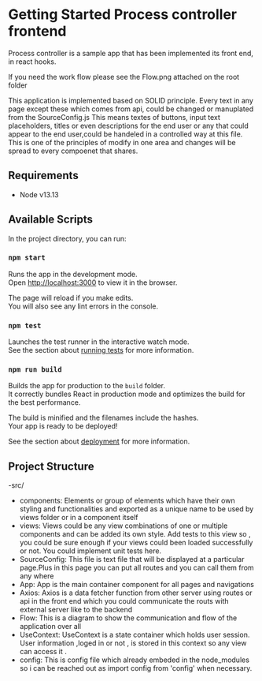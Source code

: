 # Getting Started Process controller frontend

Process controller is a sample app that has been implemented its front end, in react hooks.

If you need the work flow please see the Flow.png attached on the root folder

This application is implemented based on SOLID principle.
Every text in any page except these which comes from api, could be changed or manuplated from the SourceConfig.js
This means  textes of buttons, input text placeholders, titles or even descriptions for the end user or any that could appear to the end user,could be handeled in a controlled way at this file. This is one of the principles of  modify in one area  and changes will be spread to every compoenet that shares.



## Requirements
- Node v13.13

## Available Scripts

In the project directory, you can run:

### `npm start`

Runs the app in the development mode.\
Open [http://localhost:3000](http://localhost:3000) to view it in the browser.

The page will reload if you make edits.\
You will also see any lint errors in the console.

### `npm test`

Launches the test runner in the interactive watch mode.\
See the section about [running tests](https://facebook.github.io/create-react-app/docs/running-tests) for more information.

### `npm run build`

Builds the app for production to the `build` folder.\
It correctly bundles React in production mode and optimizes the build for the best performance.

The build is minified and the filenames include the hashes.\
Your app is ready to be deployed!

See the section about [deployment](https://facebook.github.io/create-react-app/docs/deployment) for more information.

## Project Structure

-src/
- components: 
   Elements or group of elements which have their own styling and functionalities and exported as a unique name to be used by views folder or in a component itself
- views:
   Views could be any view combinations of one or multiple components and can be added its own style. Add tests to this view so , you could be sure enough if your views could been loaded successfully or not. You could implement unit tests here.
- SourceConfig:
   This file is text file that will be displayed at a particular page.Plus in this page you can put all routes and you can call them from any where
- App:
   App is the main container component for all pages and navigations
- Axios:
   Axios is a data fetcher function from other server using routes or api in the front end which you could communicate the routs with external server like to the backend
- Flow:
  This is a diagram to show the communication and flow of the application over all
- UseContext:
  UseContext is a state container which holds user session. User information ,loged in or not , is stored in this context so any view can access it .
- config:
  This is config file which already embeded in the node_modules so i can be reached out as 
   import config from 'config' when necessary.

   
